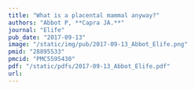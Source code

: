 ```yaml
---
title: "What is a placental mammal anyway?"
authors: "Abbot P, **Capra JA.**"
journal: "Elife"
pub_date: "2017-09-13"
image: "/static/img/pub/2017-09-13_Abbot_Elife.png"
pmid: "28895533"
pmcid: "PMC5595430"
pdf: "/static/pdfs/2017-09-13_Abbot_Elife.pdf"
url: 
---
```

